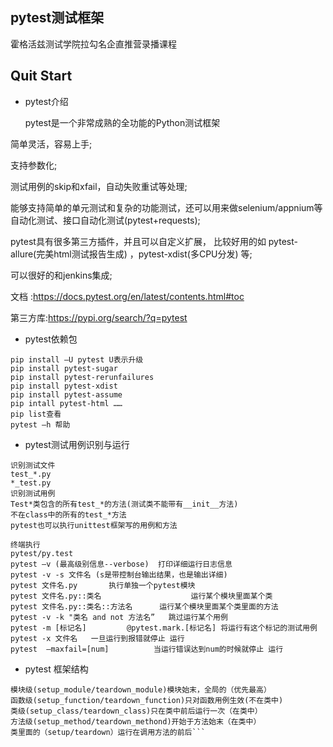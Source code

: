 ## pytest测试框架
霍格活兹测试学院拉勾名企直推营录播课程

## Quit Start
 - pytest介绍
   
   pytest是一个非常成熟的全功能的Python测试框架 
   
简单灵活，容易上手;

支持参数化; 

测试用例的skip和xfail，自动失败重试等处理; 

能够支持简单的单元测试和复杂的功能测试，还可以用来做selenium/appnium等自动化测试、接口自动化测试(pytest+requests); 

pytest具有很多第三方插件，并且可以自定义扩展， 比较好用的如 pytest-allure(完美html测试报告生成) ，pytest-xdist(多CPU分发) 等; 

可以很好的和jenkins集成;

文档 :https://docs.pytest.org/en/latest/contents.html#toc 

第三方库:https://pypi.org/search/?q=pytest

 - pytest依赖包
  ```$xslt
pip install –U pytest U表示升级 
pip install pytest-sugar   
pip install pytest-rerunfailures 
pip install pytest-xdist
pip install pytest-assume
pip intall pytest-html ……
pip list查看 
pytest –h 帮助 
```
 - pytest测试用例识别与运行
 ```$xslt
识别测试文件
test_*.py
*_test.py
识别测试用例
Test*类包含的所有test_*的方法(测试类不能带有__init__方法)
不在class中的所有的test_*方法
pytest也可以执行unittest框架写的用例和方法 
```
```$xslt
终端执行
pytest/py.test
pytest –v (最高级别信息--verbose)  打印详细运行日志信息
pytest -v -s 文件名 (s是带控制台输出结果，也是输出详细)  
pytest 文件名.py       执行单独一个pytest模块
pytest 文件名.py::类名                    运行某个模块里面某个类
pytest 文件名.py::类名::方法名      运行某个模块里面某个类里面的方法
pytest -v -k "类名 and not 方法名”   跳过运行某个用例
pytest -m [标记名]         @pytest.mark.[标记名] 将运行有这个标记的测试用例
pytest -x 文件名   一旦运行到报错就停止 运行
pytest  —maxfail=[num]          当运行错误达到num的时候就停止 运行
```
 - pytest 框架结构
 ```import pytest 类似的setup,teardown同样更灵活， 
模块级(setup_module/teardown_module)模块始末，全局的（优先最高） 
函数级(setup_function/teardown_function)只对函数用例生效(不在类中)
类级(setup_class/teardown_class)只在类中前后运行一次（在类中） 
方法级(setup_method/teardown_methond)开始于方法始末（在类中）
类里面的（setup/teardown）运行在调用方法的前后```
